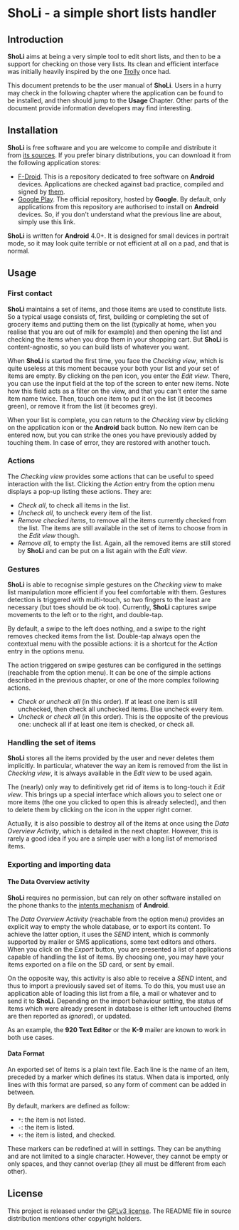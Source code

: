 # ShoLi - a simple short lists handler

## Introduction

**ShoLi** aims at being a very simple tool to edit short lists, and then to be a support for checking on those very lists. Its clean and efficient interface was initially heavily inspired by the one [Trolly](http://code.google.com/p/trolly/) once had.

This document pretends to be the user manual of **ShoLi**. Users in a hurry may check in the following chapter where the application can be found to be installed, and then should jump to the **Usage** Chapter. Other parts of the document provide information developers may find interesting.

## Installation

**ShoLi** is free software and you are welcome to compile and distribute it from [its sources](https://github.com/dsoulayrol/android-sholi). If you prefer binary distributions, you can download it from the following application stores:

 * [F-Droid](https://f-droid.org/repository/browse/?fdid=name.soulayrol.rhaa.sholi). This is a repository dedicated to free software on **Android** devices. Applications are checked against bad practice, compiled and signed by [them](https://f-droid.org/about/).
 * [Google Play](https://play.google.com/store/apps/details?id=name.soulayrol.rhaa.sholi). The official repository, hosted by **Google**. By default, only applications from this repository are authorised to install on **Android** devices. So, if you don't understand what the previous line are about, simply use this link.

**ShoLi** is written for **Android** 4.0+. It is designed for small devices in portrait mode, so it may look quite terrible or not efficient at all on a pad, and that is normal.

## Usage

### First contact

**ShoLi** maintains a set of items, and those items are used to constitute lists. So a typical usage consists of, first, building or completing the set of grocery items and putting them on the list (typically at home, when you realise that you are out of milk for example) and then opening the list and checking the items when you drop them in your shopping cart. But **ShoLi** is content-agnostic, so you can build lists of whatever you want.

When **ShoLi** is started the first time, you face the *Checking view*, which is quite useless at this moment because your both your list and your set of items are empty. By clicking on the pen icon, you enter the *Edit view*. There, you can use the input field at the top of the screen to enter new items. Note how this field acts as a filter on the view, and that you can't enter the same item name twice. Then, touch one item to put it on the list (it becomes green), or remove it from the list (it becomes grey).

When your list is complete, you can return to the *Checking view* by clicking on the application icon or the **Android** back button. No new item can be entered now, but you can strike the ones you have previously added by touching them. In case of error, they are restored with another touch.

### Actions

The *Checking view* provides some actions that can be useful to speed interaction with the list. Clicking the *Action* entry from the option menu displays a pop-up listing these actions. They are:

 * *Check all*, to check all items in the list.
 * *Uncheck all*, to uncheck every item of the list.
 * *Remove checked items*, to remove all the items currently checked from the list. The items are still available in the set of items to choose from in the *Edit view* though.
 * *Remove all*, to empty the list. Again, all the removed items are still stored by **ShoLi** and can be put on a list again with the *Edit view*.

### Gestures

**ShoLi** is able to recognise simple gestures on the *Checking view* to make list manipulation more efficient if you feel comfortable with them. Gestures detection is triggered with multi-touch, so two fingers to the least are necessary (but toes should be ok too). Currently, **ShoLi** captures swipe movements to the left or to the right, and double-tap.

By default, a swipe to the left does nothing, and a swipe to the right removes checked items from the list. Double-tap always open the contextual menu with the possible actions: it is a shortcut for the *Action* entry in the options menu.

The action triggered on swipe gestures can be configured in the settings (reachable from the option menu). It can be one of the simple actions described in the previous chapter, or one of the more complex following actions.

* *Check or uncheck all* (in this order). If at least one item is still unchecked, then check all unchecked items. Else uncheck every item.
* *Uncheck or check all* (in this order). This is the opposite of the previous one: uncheck all if at least one item is checked, or check all.

### Handling the set of items

**ShoLi** stores all the items provided by the user and never deletes them implicitly. In particular, whatever the way an item is removed from the list in *Checking view*, it is always available in the *Edit view* to be used again.

The (nearly) only way to definitively get rid of items is to long-touch it *Edit view*. This brings up a special interface which allows you to select one or more items (the one you clicked to open this is already selected), and then to delete them by clicking on the icon in the upper right corner.

Actually, it is also possible to destroy all of the items at once using the *Data Overview Activity*, which is detailed in the next chapter. However, this is rarely a good idea if you are a simple user with a long list of memorised items.

### Exporting and importing data

#### The Data Overview activity

**ShoLi** requires no permission, but can rely on other software installed on the phone thanks to the [intents mechanism](http://developer.android.com/training/basics/intents/index.html) of **Android**.

The *Data Overview Activity* (reachable from the option menu) provides an explicit way to empty the whole database, or to export its content. To achieve the latter option, it uses the *SEND* intent, which is commonly supported by mailer or SMS applications, some text editors and others. When you click on the *Export* button, you are presented a list of applications capable of handling the list of items. By choosing one, you may have your items exported on a file on the SD card, or sent by email.

On the opposite way, this activity is also able to receive a *SEND* intent, and thus to import a previously saved set of items. To do this, you must use an application able of loading this list from a file, a mail or whatever and to send it to **ShoLi**. Depending on the import behaviour setting, the status of items which were already present in database is either left untouched (items are then reported as *ignored*), or updated.

As an example, the **920 Text Editor** or the **K-9** mailer are known to work in both use cases.

#### Data Format

An exported set of items is a plain text file. Each line is the name of an item, preceded by a marker which defines its status. When data is imported, only lines with this format are parsed, so any form of comment can be added in between.

By default, markers are defined as follow:

 * `*`: the item is not listed.
 * `-`: the item is listed.
 * `+`: the item is listed, and checked.

These markers can be redefined at will in settings. They can be anything and are not limited to a single character. However, they cannot be empty or only spaces, and they cannot overlap (they all must be different from each other).

## License

This project is released under the [GPLv3 license](http://www.gnu.org/copyleft/gpl-3.0.html). The README file in source distribution mentions other copyright holders.
